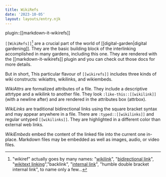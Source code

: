 ```yaml
---
title: WikiRefs
date: '2023-10-05'
layout: layouts/entry.njk
---
```


plugin::[[markdown-it-wikirefs]]


`[[WikiRefs]]`[^names] are a crucial part of the world of [[digital-garden|digital gardening]]. They are the basic building block of the interlinking accomplished in many gardens, including this one. They are rendered with the [[markdown-it-wikirefs]] plugin and you can check out those docs for more details.

But in short, This particular flavour of `[[wikirefs]]` includes three kinds of wiki constructs: wikiattrs, wikilinks, and wikiembeds.

_WikiAttrs_ are formalized attributes of a file. They include a descriptive attrtype and a wikilink to another file. They look `:like-this::[[wikilink]]` (with a newline after) and are rendered in the attributes box (attrbox).

_WikiLinks_ are traditional bidirectional links using the square bracket syntax and may appear anywhere in a file. There are `:typed::[[wikilinks]]` and regular untyped `[[wikilinks]]`. They are highlighted in a different color than external web links.

_WikiEmbeds_ embed the content of the linked file into the current one in-place. Markdown files may be embedded as well as images, audio, or video files.


[^names]: "wikiref" actually goes by many names: "[wikilink](https://en.wikipedia.org/wiki/Help:Link)", "[bidirectional link](https://maggieappleton.com/bidirectionals)", "[wikitext linking](https://tiddlywiki.com/#Linking%20in%20WikiText)","backlink", "[internal link](https://help.obsidian.md/How+to/Internal+link)", "humble double bracket internal link", to name only a few...
